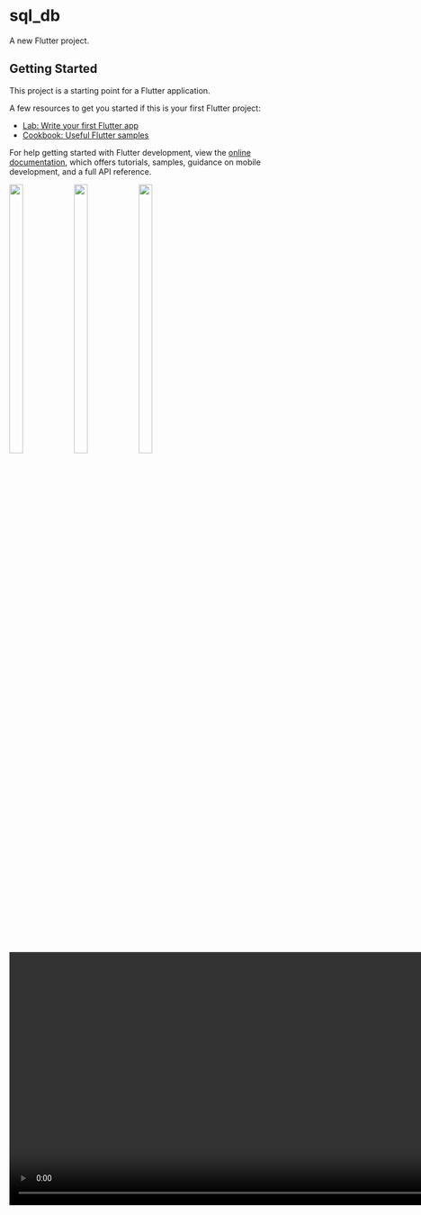# sql_db

A new Flutter project.

## Getting Started

This project is a starting point for a Flutter application.

A few resources to get you started if this is your first Flutter project:

- [Lab: Write your first Flutter app](https://docs.flutter.dev/get-started/codelab)
- [Cookbook: Useful Flutter samples](https://docs.flutter.dev/cookbook)

For help getting started with Flutter development, view the
[online documentation](https://docs.flutter.dev/), which offers tutorials,
samples, guidance on mobile development, and a full API reference.
</div>
<div> 
  <img src = "https://github.com/user-attachments/assets/516f73df-4107-43e6-9640-88a8a7d534e7"  height=35% width=22%  />
   <img src = "https://github.com/user-attachments/assets/53dc1745-a873-44ea-a939-fea2d26a7a50"  height=35% width=22%  />
   <img src = "https://github.com/user-attachments/assets/a110f8d1-225d-4300-8d52-adb39bf17005"  height=35% width=22%  />
  <div align = "center">
  <video height="450" src="https://github.com/user-attachments/assets/232d06de-4d0d-4ae5-bbf4-6d2d4fb62ee6" />



  
</div>










